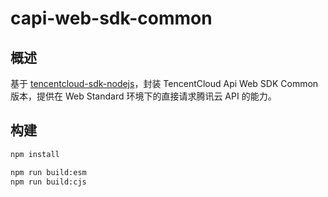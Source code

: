 # capi-web-sdk-common

## 概述

基于 [tencentcloud-sdk-nodejs](https://github.com/TencentCloud/tencentcloud-sdk-nodejs)，封装 TencentCloud Api Web SDK Common 版本，提供在 Web Standard 环境下的直接请求腾讯云 API 的能力。

## 构建

```bash
npm install

npm run build:esm
npm run build:cjs
```
